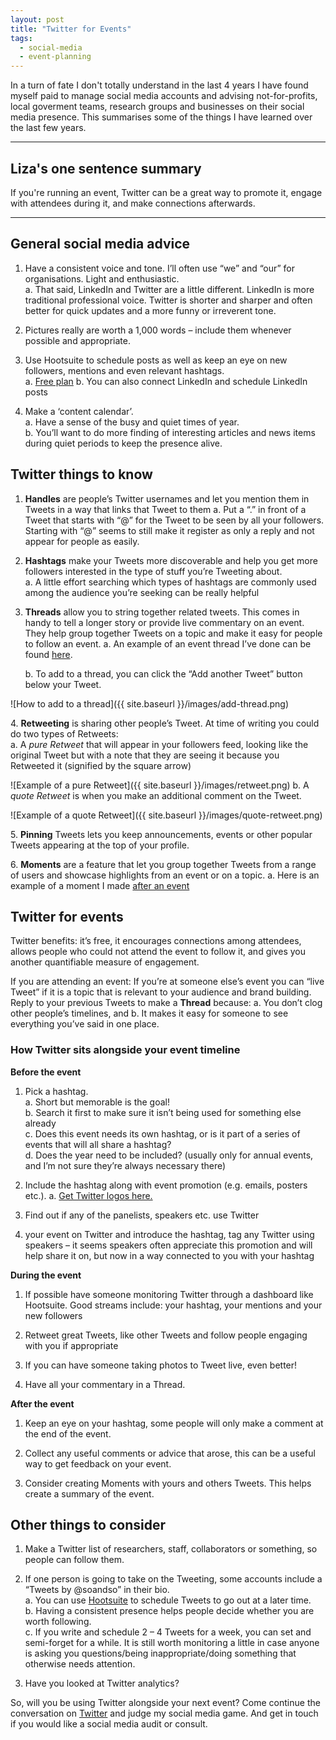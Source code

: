 ```yaml
---
layout: post
title: "Twitter for Events"
tags:
  - social-media
  - event-planning
---
```


In a turn of fate I don't totally understand in the last 4 years I have found myself paid to manage social media accounts and advising not-for-profits, local goverment teams, research groups and businesses on their social media presence. This summarises some of the things I have learned over the last few years. 

---

## Liza's one sentence summary
If you're running an event, Twitter can be a great way to promote it, engage with attendees during it, and make connections afterwards.

---

## General social media advice
1.	Have a consistent voice and tone.  I’ll often use “we” and “our” for organisations.  Light and enthusiastic.   
    a.	That said, LinkedIn and Twitter are a little different.	LinkedIn is more traditional professional voice. Twitter is shorter and sharper and often better for quick updates and a more funny or irreverent tone.
        
2.	Pictures really are worth a 1,000 words – include them whenever possible and appropriate. 

3.	Use Hootsuite to schedule posts as well as keep an eye on new followers, mentions and even relevant hashtags.  
    a.	[Free plan](https://hootsuite.com/plans/free)
    b.	You can also connect LinkedIn and schedule LinkedIn posts
    
4.	Make a ‘content calendar’.   
    a.	Have a sense of the busy and quiet times of year.  
    b.	You’ll want to do more finding of interesting articles and news items during quiet periods to keep the presence alive.

## Twitter things to know
1.	**Handles** are people’s Twitter usernames and let you mention them in Tweets in a way that links that Tweet to them
    a.	Put a “.” in front of a Tweet that starts with “@” for the Tweet to be seen by all your followers.  Starting with “@” seems to still make it register as only a reply and not appear for people as easily.   

2.	**Hashtags** make your Tweets more discoverable and help you get more followers interested in the type of stuff you’re Tweeting about.   
    a.	A little effort searching which types of hashtags are commonly used among the audience you’re seeking can be really helpful

3.	**Threads** allow you to string together related tweets.  This comes in handy to tell a longer story or provide live commentary on an event.  They help group together Tweets on a topic and make it easy for people to follow an event.
    a.	An example of an event thread I’ve done can be found [here](https://twitter.com/Liza_Bolton/status/976332866626895873).
    
    b.	To add to a thread, you can click the “Add another Tweet” button below your Tweet.
  
 ![How to add to a thread]({{ site.baseurl }}/images/add-thread.png) 
 
4\.	**Retweeting** is sharing other people’s Tweet.  At time of writing you could do two types of Retweets:  
    a\.	 A *pure Retweet* that will appear in your followers feed, looking like the original Tweet but with a note that they are seeing it because you Retweeted it (signified by the square arrow)

  ![Example of a pure Retweet]({{ site.baseurl }}/images/retweet.png)
    b\.	A *quote Retweet* is when you make an additional comment on the Tweet.

  ![Example of a quote Retweet]({{ site.baseurl }}/images/quote-retweet.png)
  
5\.	**Pinning** Tweets lets you keep announcements, events or other popular Tweets appearing at the top of your profile.

6\.	**Moments** are a feature that let you group together Tweets from a range of users and showcase highlights from an event or on a topic.
    a\.	Here is an example of a moment I made [after an event](https://twitter.com/i/moments/976335217433624578)

## Twitter for events
Twitter benefits: it’s free, it encourages connections among attendees, allows people who could not attend the event to follow it, and gives you another quantifiable measure of engagement.

If you are attending an event: If you’re at someone else’s event you can “live Tweet” if it is a topic that is relevant to your audience and brand building.  Reply to your previous Tweets to make a **Thread** because:
    a.	You don’t clog other people’s timelines, and
    b.	It makes it easy for someone to see everything you’ve said in one place.

### How Twitter sits alongside your event timeline

**Before the event**  
1.	Pick a hashtag.  
    a. Short but memorable is the goal!   
    b. Search it first to make sure it isn’t being used for something else already   
    c. Does this event needs its own hashtag, or is it part of a series of events that will all share a hashtag?  
    d. Does the year need to be included? (usually only for annual events, and I’m not sure they’re always necessary there)
        
2. Include the hashtag along with event promotion (e.g.  emails, posters etc.).
    a. [Get Twitter logos here.](https://brand.twitter.com/en.html)   
    
3. Find out if any of the panelists, speakers etc. use Twitter
    
4.  your event on Twitter and introduce the hashtag, tag any Twitter using speakers – it seems speakers often appreciate this promotion and will help share it on, but now in a way connected to you with your hashtag

**During the event**  
1. If possible have someone monitoring Twitter through a dashboard like Hootsuite. Good streams include: your hashtag, your mentions and your new followers

2. Retweet great Tweets, like other Tweets and follow people engaging with you if appropriate

3. If you can have someone taking photos to Tweet live, even better!

4. Have all your commentary in a Thread.

**After the event**  
1. Keep an eye on your hashtag, some people will only make a comment at the end of the event.

2. Collect any useful comments or advice that arose, this can be a useful way to get feedback on your event.  

3. Consider creating Moments with yours and others Tweets.  This helps create a summary of the event.   

## Other things to consider

1.	Make   a Twitter list of researchers, staff, collaborators or something, so people can follow them.   

2.	If one person is going to take on the Tweeting, some accounts include a “Tweets by @soandso” in their bio.      
    a.	You can use [Hootsuite](https://hootsuite.com/plans/free) to schedule Tweets to go out at a later time.    
    b.	Having a consistent presence helps people decide whether you are worth following.   
    c.	If you write and schedule 2 – 4 Tweets for a week, you can set and semi-forget for a while. It is still worth monitoring a little in case anyone is asking you questions/being inappropriate/doing something that otherwise needs attention.   
  
3.	Have you looked at Twitter analytics?

So, will you be using Twitter alongside your next event? Come continue the conversation on [Twitter](https://twitter.com/Liza_Bolton) and judge my social media game. And get in touch if you would like a social media audit or consult.
